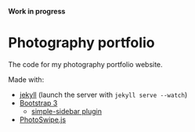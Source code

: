 __Work in progress__


Photography portfolio
=====================
The code for my photography portfolio website.

Made with:

* [jekyll](https://jekyllrb.com/) (launch the server with `jekyll serve --watch`)
* [Bootstrap 3](http://getbootstrap.com/)
    * [simple-sidebar plugin](http://startbootstrap.com/template-overviews/simple-sidebar/)
* [PhotoSwipe.js](http://photoswipe.com)
